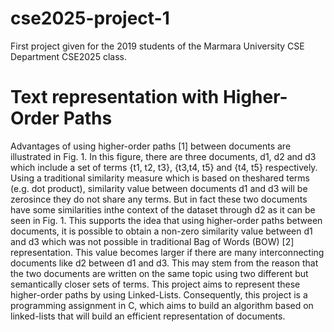 # cse2025-project-1
First project given for the 2019 students of the Marmara University CSE Department CSE2025 class.


# Text representation with Higher-Order Paths

Advantages of using higher-order paths [1] between documents are illustrated in Fig. 1. In this figure, there are three documents, d1, d2 and d3 which include a set of terms {t1, t2, t3}, {t3,t4, t5} and {t4, t5} respectively. Using a traditional similarity measure which is based on theshared terms (e.g. dot product), similarity value between documents d1 and d3 will be zerosince they do not share any terms. But in fact these two documents have some similarities inthe context of the dataset through d2 as it can be seen in Fig. 1. This supports the idea that using higher-order paths between documents, it is possible to obtain a non-zero similarity value between d1 and d3 which was not possible in traditional Bag of Words (BOW) [2] representation. This value becomes larger if there are many interconnecting documents like d2 between d1 and d3. This may stem from the reason that the two documents are written on the same topic using two different but semantically closer sets of terms. This project aims to represent these higher-order paths by using Linked-Lists. Consequently, this project is a programming assignment in C, which aims to build an algorithm based on linked-lists that will build an efficient representation of documents.
